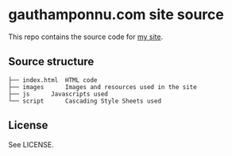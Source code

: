 gauthamponnu.com site source
===============================

This repo contains the source code for [my site](http://gauthamponnu.com).

Source structure
----------------

    ├── index.html	HTML code 
    ├── images		Images and resources used in the site
    ├── js		Javascripts used
    └── script		Cascading Style Sheets used

License
----

See LICENSE.
